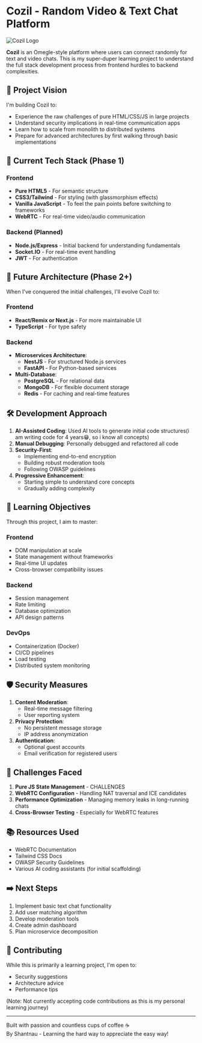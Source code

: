 # Cozil - Random Video & Text Chat Platform

![Cozil Logo](https://via.placeholder.com/150x50?text=Cozil) <!--  I will Replace with my logo later .-->

**Cozil** is an Omegle-style platform where users can connect randomly for text and video chats. This is my super-duper learning project to understand the full stack development process from frontend hurdles to backend complexities.

## 🚀 Project Vision

I'm building Cozil to:
- Experience the raw challenges of pure HTML/CSS/JS in large projects
- Understand security implications in real-time communication apps
- Learn how to scale from monolith to distributed systems
- Prepare for advanced architectures by first walking through basic implementations

## 🔧 Current Tech Stack (Phase 1)

### Frontend
- **Pure HTML5** - For semantic structure
- **CSS3/Tailwind** - For styling (with glassmorphism effects)
- **Vanilla JavaScript** - To feel the pain points before switching to frameworks
- **WebRTC** - For real-time video/audio communication

### Backend (Planned)
- **Node.js/Express** - Initial backend for understanding fundamentals
- **Socket.IO** - For real-time event handling
- **JWT** - For authentication

## 🌟 Future Architecture (Phase 2+)

When I've conquered the initial challenges, I'll evolve Cozil to:

### Frontend
- **React/Remix or Next.js** - For more maintainable UI
- **TypeScript** - For type safety

### Backend
- **Microservices Architecture**:
  - **NestJS** - For structured Node.js services
  - **FastAPI** - For Python-based services
- **Multi-Database**:
  - **PostgreSQL** - For relational data
  - **MongoDB** - For flexible document storage
  - **Redis** - For caching and real-time features

## 🛠 Development Approach

1. **AI-Assisted Coding**: Used AI tools to generate initial code structures(i am writing code for 4 years😁, so i know all concepts)
2. **Manual Debugging**: Personally debugged and refactored all code
3. **Security-First**:
   - Implementing end-to-end encryption
   - Building robust moderation tools
   - Following OWASP guidelines
4. **Progressive Enhancement**:
   - Starting simple to understand core concepts
   - Gradually adding complexity

## 🧠 Learning Objectives

Through this project, I aim to master:

### Frontend
- DOM manipulation at scale
- State management without frameworks
- Real-time UI updates
- Cross-browser compatibility issues

### Backend
- Session management
- Rate limiting
- Database optimization
- API design patterns

### DevOps
- Containerization (Docker)
- CI/CD pipelines
- Load testing
- Distributed system monitoring


## 🛡 Security Measures

1. **Content Moderation**:
   - Real-time message filtering
   - User reporting system
2. **Privacy Protection**:
   - No persistent message storage
   - IP address anonymization
3. **Authentication**:
   - Optional guest accounts
   - Email verification for registered users

## 🚧 Challenges Faced

1. **Pure JS State Management** - CHALLENGES
2. **WebRTC Configuration** - Handling NAT traversal and ICE candidates
3. **Performance Optimization** - Managing memory leaks in long-running chats
4. **Cross-Browser Testing** - Especially for WebRTC features

## 📚 Resources Used

- WebRTC Documentation
- Tailwind CSS Docs
- OWASP Security Guidelines
- Various AI coding assistants (for initial scaffolding)

## ➡️ Next Steps

1. Implement basic text chat functionality
2. Add user matching algorithm
3. Develop moderation tools
4. Create admin dashboard
5. Plan microservice decomposition

## 🤝 Contributing

While this is primarily a learning project, I'm open to:
- Security suggestions
- Architecture advice
- Performance tips

(Note: Not currently accepting code contributions as this is my personal learning journey)

---

Built with passion and countless cups of coffee ☕  
By Shantnau  - Learning the hard way to appreciate the easy way!